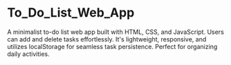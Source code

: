 # To_Do_List_Web_App
 A minimalist to-do list web app built with HTML, CSS, and JavaScript. Users can add and delete tasks effortlessly. It's lightweight, responsive, and utilizes localStorage for seamless task persistence. Perfect for organizing daily activities.
